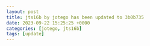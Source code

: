 ```yaml
---
layout: post
title: jts16b by jotego has been updated to 3b0b735
date: 2023-09-22 15:25:25 +0000
categories: [jotego, jts16b]
tags: [update]
---
```



